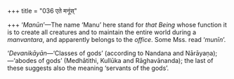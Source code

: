 +++
title = "036 एते मनूंस्"

+++
‘*Manūn*’—The name ‘Manu’ here stand for *that Being* whose function it
is to create all creatures and to maintain the entire world during a
*manvantara*, and apparently belongs to the *office*. Some Mss. read
‘*munīn*’.

‘*Devanikāyān*—‘Classes of gods’ (according to Nandana and
Nārāyaṇa);—‘abodes of gods’ (Medhātithi, Kullūka and Rāghavānanda); the
last of these suggests also the meaning ‘servants of the gods’.
